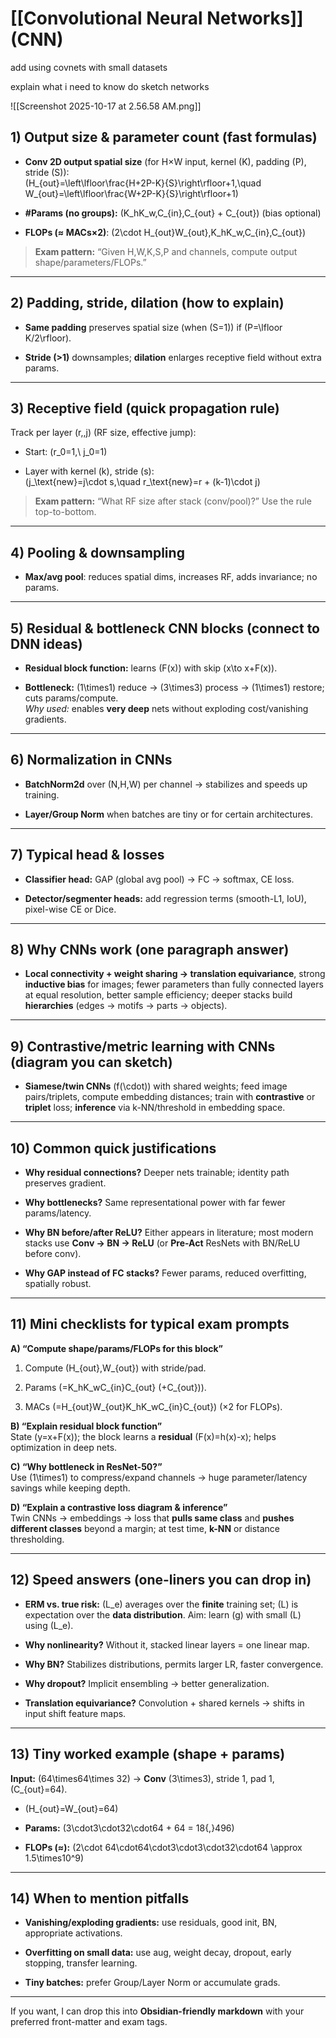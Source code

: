 
# [[Convolutional Neural Networks]] (CNN)

add using covnets with small datasets

explain what i need to know do sketch networks

![[Screenshot 2025-10-17 at 2.56.58 AM.png]]

## 1) Output size & parameter count (fast formulas)

- **Conv 2D output spatial size** (for H×W input, kernel (K), padding (P), stride (S)):  
    (H_{out}=\left\lfloor\frac{H+2P-K}{S}\right\rfloor+1,\quad W_{out}=\left\lfloor\frac{W+2P-K}{S}\right\rfloor+1)
    
- **#Params (no groups):** (K_hK_w,C_{in},C_{out} + C_{out}) (bias optional)
    
- **FLOPs (≈ MACs×2)**: (2\cdot H_{out}W_{out},K_hK_w,C_{in},C_{out})
    

> **Exam pattern:** “Given H,W,K,S,P and channels, compute output shape/parameters/FLOPs.”

---

## 2) Padding, stride, dilation (how to explain)

- **Same padding** preserves spatial size (when (S=1)) if (P=\lfloor K/2\rfloor).
    
- **Stride (>1)** downsamples; **dilation** enlarges receptive field without extra params.
    

---

## 3) Receptive field (quick propagation rule)

Track per layer (r,,j) (RF size, effective jump):

- Start: (r_0=1,\ j_0=1)
    
- Layer with kernel (k), stride (s):  
    (j_\text{new}=j\cdot s,\quad r_\text{new}=r + (k-1)\cdot j)
    

> **Exam pattern:** “What RF size after stack (conv/pool)?” Use the rule top-to-bottom.

---

## 4) Pooling & downsampling

- **Max/avg pool**: reduces spatial dims, increases RF, adds invariance; no params.
    

---

## 5) Residual & bottleneck CNN blocks (connect to DNN ideas)

- **Residual block function:** learns (F(x)) with skip (x\to x+F(x)).
    
- **Bottleneck:** (1\times1) reduce → (3\times3) process → (1\times1) restore; cuts params/compute.  
    _Why used:_ enables **very deep** nets without exploding cost/vanishing gradients.
    

---

## 6) Normalization in CNNs

- **BatchNorm2d** over (N,H,W) per channel → stabilizes and speeds up training.
    
- **Layer/Group Norm** when batches are tiny or for certain architectures.
    

---

## 7) Typical head & losses

- **Classifier head:** GAP (global avg pool) → FC → softmax, CE loss.
    
- **Detector/segmenter heads:** add regression terms (smooth-L1, IoU), pixel-wise CE or Dice.
    

---

## 8) Why CNNs work (one paragraph answer)

- **Local connectivity + weight sharing → translation equivariance**, strong **inductive bias** for images; fewer parameters than fully connected layers at equal resolution, better sample efficiency; deeper stacks build **hierarchies** (edges → motifs → parts → objects).
    

---

## 9) Contrastive/metric learning with CNNs (diagram you can sketch)

- **Siamese/twin CNNs** (f(\cdot)) with shared weights; feed image pairs/triplets, compute embedding distances; train with **contrastive** or **triplet** loss; **inference** via k-NN/threshold in embedding space.
    

---

## 10) Common quick justifications

- **Why residual connections?** Deeper nets trainable; identity path preserves gradient.
    
- **Why bottlenecks?** Same representational power with far fewer params/latency.
    
- **Why BN before/after ReLU?** Either appears in literature; most modern stacks use **Conv → BN → ReLU** (or **Pre-Act** ResNets with BN/ReLU before conv).
    
- **Why GAP instead of FC stacks?** Fewer params, reduced overfitting, spatially robust.
    

---

## 11) Mini checklists for typical exam prompts

**A) “Compute shape/params/FLOPs for this block”**

1. Compute (H_{out},W_{out}) with stride/pad.
    
2. Params (=K_hK_wC_{in}C_{out} (+C_{out})).
    
3. MACs (=H_{out}W_{out}K_hK_wC_{in}C_{out}) (×2 for FLOPs).
    

**B) “Explain residual block function”**  
State (y=x+F(x)); the block learns a **residual** (F(x)=h(x)-x); helps optimization in deep nets.

**C) “Why bottleneck in ResNet-50?”**  
Use (1\times1) to compress/expand channels → huge parameter/latency savings while keeping depth.

**D) “Explain a contrastive loss diagram & inference”**  
Twin CNNs → embeddings → loss that **pulls same class** and **pushes different classes** beyond a margin; at test time, **k-NN** or distance thresholding.

---

## 12) Speed answers (one-liners you can drop in)

- **ERM vs. true risk:** (L_e) averages over the **finite** training set; (L) is expectation over the **data distribution**. Aim: learn (g) with small (L) using (L_e).
    
- **Why nonlinearity?** Without it, stacked linear layers = one linear map.
    
- **Why BN?** Stabilizes distributions, permits larger LR, faster convergence.
    
- **Why dropout?** Implicit ensembling → better generalization.
    
- **Translation equivariance?** Convolution + shared kernels → shifts in input shift feature maps.
    

---

## 13) Tiny worked example (shape + params)

**Input:** (64\times64\times 32) → **Conv** (3\times3), stride 1, pad 1, (C_{out}=64).

- (H_{out}=W_{out}=64)
    
- **Params:** (3\cdot3\cdot32\cdot64 + 64 = 18{,}496)
    
- **FLOPs (≈):** (2\cdot 64\cdot64\cdot3\cdot3\cdot32\cdot64 \approx 1.5\times10^9)
    

---

## 14) When to mention pitfalls

- **Vanishing/exploding gradients:** use residuals, good init, BN, appropriate activations.
    
- **Overfitting on small data:** use aug, weight decay, dropout, early stopping, transfer learning.
    
- **Tiny batches:** prefer Group/Layer Norm or accumulate grads.
    

---

If you want, I can drop this into **Obsidian-friendly markdown** with your preferred front-matter and exam tags.